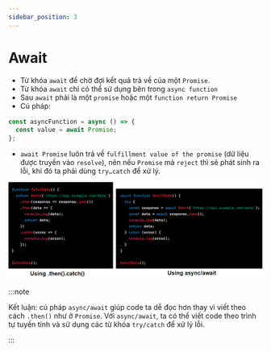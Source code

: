```yaml
---
sidebar_position: 3
---
```


# Await

- Từ khóa `await` để chờ đợi kết quả trả về của một `Promise`.
- Từ khóa `await` chỉ có thể sử dụng bên trong `async function`
- Sau `await` phải là một `promise` hoặc một `function return Promise`
- Cú pháp:

```js
const asyncFunction = async () => {
  const value = await Promise;
};
```

- `await Promise` luôn trả về `fulfillment value of the promise` (dữ liệu được truyền vào `resolve`), nên nếu `Promise` mà `reject` thì sẽ phát sinh ra lỗi, khi đó ta phải dùng `try…catch` để xử lý.

![1695396394386](image/await/1695396394386.png "So sánh hai cách viết async/await với .then().catch()")

:::note

Kết luận: cú pháp `async/await` giúp code ta dễ đọc hơn thay vì viết theo cách `.then()` như ở `Promise`. Với `async/await`, ta có thể viết code theo trình tự tuyến tính và sử dụng các từ khóa `try/catch` để xử lý lỗi.

:::
